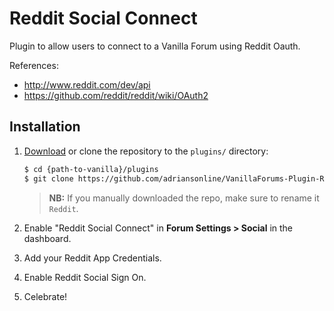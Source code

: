 # Reddit Social Connect

Plugin to allow users to connect to a Vanilla Forum using Reddit Oauth.

References:

- http://www.reddit.com/dev/api
- https://github.com/reddit/reddit/wiki/OAuth2


## Installation

1. [Download](http://vanillaforums.org/get/reddit-plugin) or clone the repository to the `plugins/` directory:
    ```sh
    $ cd {path-to-vanilla}/plugins
    $ git clone https://github.com/adriansonline/VanillaForums-Plugin-Reddit.git Reddit
    ```
    
    > __NB:__ If you manually downloaded the repo, make sure to rename it `Reddit`.
    
2. Enable "Reddit Social Connect" in __Forum Settings > Social__ in the dashboard.

3. Add your Reddit App Credentials.

4. Enable Reddit Social Sign On.

5. Celebrate!

